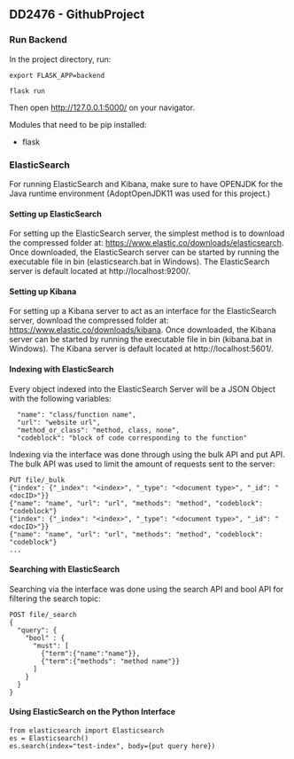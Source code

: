 ## DD2476 - GithubProject

### Run Backend

In the project directory, run:

`export FLASK_APP=backend`

`flask run`

Then open http://127.0.0.1:5000/ on your navigator.

Modules that need to be pip installed:
- flask

### ElasticSearch
For running ElasticSearch and Kibana, make sure to have OPENJDK for the Java runtime environment (AdoptOpenJDK11 was used for this project.)

#### Setting up ElasticSearch
For setting up the ElasticSearch server, the simplest method is to download the compressed folder at: 
https://www.elastic.co/downloads/elasticsearch. Once downloaded, the ElasticSearch server can be started by running the executable file
in bin (elasticsearch.bat in Windows). The ElasticSearch server is default located at http://localhost:9200/.

#### Setting up Kibana
For setting up a Kibana server to act as an interface for the ElasticSearch server, download the compressed
folder at: https://www.elastic.co/downloads/kibana. Once downloaded, the Kibana server can be started by running the executable file
in bin (kibana.bat in Windows). The Kibana server is default located at http://localhost:5601/.

#### Indexing with ElasticSearch
Every object indexed into the ElasticSearch Server will be a JSON Object with the following variables:
```
  "name": "class/function name",
  "url": "website url",
  "method_or_class": "method, class, none",
  "codeblock": "block of code corresponding to the function"
```

Indexing via the interface was done through using the bulk API and put API. The bulk API was used to limit the amount of
requests sent to the server:
```
PUT file/_bulk
{"index": {"_index": "<index>", "_type": "<document type>", "_id": "<docID>"}}
{"name": "name", "url": "url", "methods": "method", "codeblock": "codeblock"}
{"index": {"_index": "<index>", "_type": "<document type>", "_id": "<docID>"}}
{"name": "name", "url": "url", "methods": "method", "codeblock": "codeblock"}
...
```

#### Searching with ElasticSearch
Searching via the interface was done using the search API and bool API for filtering the search topic:

```
POST file/_search
{
  "query": {
    "bool" : {
      "must": [
        {"term":{"name":"name"}},
        {"term":{"methods": "method name"}}
      ]
    }
  }
}
```

#### Using ElasticSearch on the Python Interface
```
from elasticsearch import Elasticsearch
es = Elasticsearch()
es.search(index="test-index", body={put query here})
```
